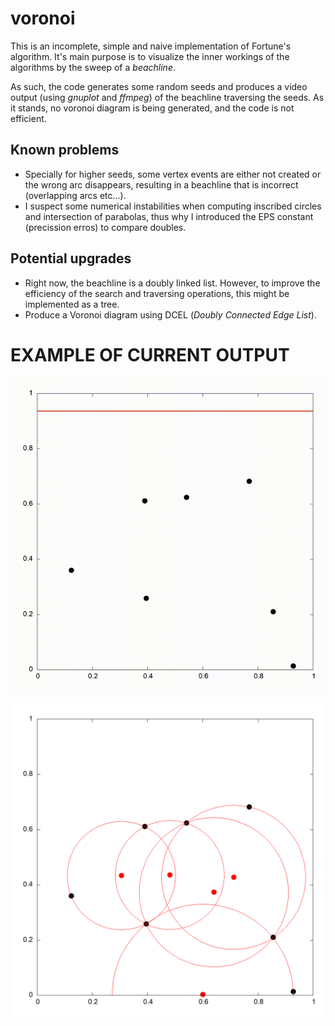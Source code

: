 # voronoi

This is an incomplete, simple and naive implementation of Fortune's algorithm. 
It's main purpose is to visualize the inner workings of the algorithms by the sweep of a *beachline*.

As such, the code generates some random seeds and produces a video output (using *gnuplot* and *ffmpeg*) of the beachline traversing the seeds. As it stands, no voronoi diagram is being generated, and the code is not efficient.

## Known problems
- Specially for higher seeds, some vertex events are either not created or the wrong arc disappears, resulting in a beachline that is incorrect (overlapping arcs etc...).
- I suspect some numerical instabilities when computing inscribed circles and intersection of parabolas, thus why I introduced the EPS constant (precission erros) to compare doubles.

## Potential upgrades
- Right now, the beachline is a doubly linked list. However, to improve the efficiency of the search and traversing operations, this might be implemented as a tree.
- Produce a Voronoi diagram using DCEL (*Doubly Connected Edge List*).


# EXAMPLE OF CURRENT OUTPUT
<p align="center">
  <img src="./examples/video.gif" alt="Example GIF" style="width: 600px;">
</p>
<p align="center">
  <img src="./examples/plot.png" alt="Example of Voronoi vertices" style="width: 600px;">
</p>

